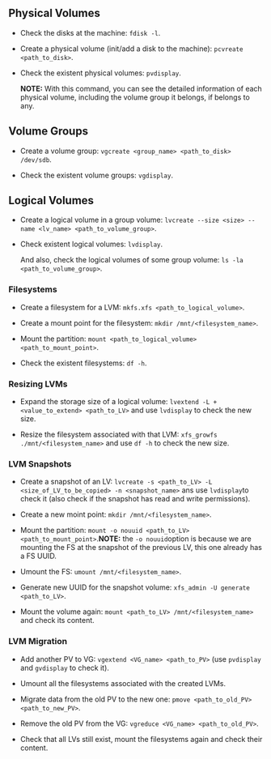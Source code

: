 ## Physical Volumes

- Check the disks at the machine: `fdisk -l`.

- Create a physical volume (init/add a disk to the machine): `pcvreate <path_to_disk>`.

- Check the existent physical volumes: `pvdisplay`.
  
  **NOTE:** With this command, you can see the detailed information of each physical volume, including the volume group it belongs, if belongs to any.

## Volume Groups

- Create a volume group: `vgcreate <group_name> <path_to_disk> /dev/sdb`.

- Check the existent volume groups: `vgdisplay`.

## Logical Volumes

- Create a logical volume in a group volume: `lvcreate --size <size> --name <lv_name> <path_to_volume_group>`.

- Check existent logical volumes: `lvdisplay`.
  
  And also, check the logical volumes of some group volume: `ls -la <path_to_volume_group>`.

### Filesystems

- Create a filesystem for a LVM: `mkfs.xfs <path_to_logical_volume>`.

- Create a mount point for the filesystem: `mkdir /mnt/<filesystem_name>`.

- Mount the partition: `mount <path_to_logical_volume> <path_to_mount_point>`.

- Check the existent filesystems: `df -h`.

### Resizing LVMs

- Expand the storage size of a logical volume: `lvextend -L +<value_to_extend> <path_to_LV>` and use `lvdisplay` to check the new size.

- Resize the filesystem associated with that LVM: `xfs_growfs ./mnt/<filesystem_name>` and use `df -h` to check the new size.

### LVM Snapshots

- Create a snapshot of an LV: `lvcreate -s <path_to_LV> -L <size_of_LV_to_be_copied> -n <snapshot_name>` ans use `lvdisplay`to check it (also check if the snapshot has read and write permissions).

- Create a new moint point: `mkdir /mnt/<filesystem_name>`.

- Mount the partition: `mount -o nouuid <path_to_LV> <path_to_mount_point>`.**NOTE:** the `-o nouuid`option is because we are mounting the FS at the snapshot of the previous LV, this one already has a FS UUID. 

- Umount the FS: `umount /mnt/<filesystem_name>`.

- Generate new UUID for the snapshot volume: `xfs_admin -U generate <path_to_LV>`.

- Mount the volume again: `mount <path_to_LV> /mnt/<filesystem_name>` and check its content.

### LVM Migration

- Add another PV to VG: `vgextend <VG_name> <path_to_PV>` (use `pvdisplay` and `gvdisplay` to check it).

- Umount all the filesystems associated with the created LVMs.

- Migrate data from the old PV to the new one: `pmove <path_to_old_PV> <path_to_new_PV>`.

- Remove the old PV from the VG: `vgreduce <VG_name> <path_to_old_PV>`.

- Check that all LVs still exist, mount the filesystems again and check their content.


